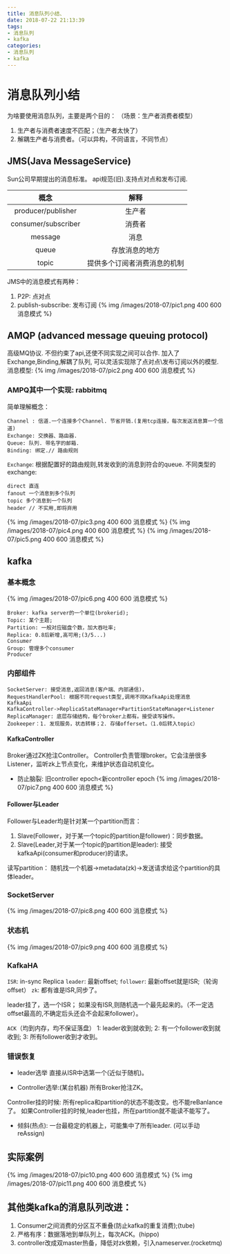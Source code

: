 ```yaml
---
title: 消息队列小结、
date: 2018-07-22 21:13:39
tags: 
- 消息队列
- kafka
categories:
- 消息队列
- kafka
---
```



# 消息队列小结
为啥要使用消息队列，主要是两个目的：
（场景：生产者消费者模型）
1. 生产者与消费者速度不匹配；（生产者太快了）
2. 解耦生产者与消费者。（可以异构，不同语言，不同节点）

## JMS(Java MessageService)
Sun公司早期提出的消息标准。
api规范(旧).支持点对点和发布订阅. 


| 概念      | 解释   |   
| :--------:    | :-----:|
| producer/publisher | 生产者     | 
| consumer/subscriber| 消费者  |  
| message   | 消息     | 
| queue | 存放消息的地方| 
| topic | 提供多个订阅者消费消息的机制|

JMS中的消息模式有两种：
1. P2P: 点对点
2. publish-subscribe: 发布订阅
{% img /images/2018-07/pic1.png 400 600 消息模式 %}

## AMQP (advanced message queuing protocol)
高级MQ协议. 不但约束了api,还使不同实现之间可以合作. 
加入了Exchange,Binding,解耦了队列, 
可以灵活实现除了点对点\发布订阅以外的模型.
消息模型:
{% img /images/2018-07/pic2.png 400 600 消息模式 %}

### AMPQ其中一个实现: rabbitmq
简单理解概念：
```
Channel : 信道.一个连接多个Channel. 节省开销.(复用tcp连接，每次发送消息算一个信道)
Exchange: 交换器、路由器.
Queue: 队列. 带名字的邮箱.
Binding: 绑定.// 路由规则
```

`Exchange`:
根据配置好的路由规则,转发收到的消息到符合的queue.
不同类型的exchange:
```
direct 直连
fanout 一个消息到多个队列
topic 多个消息到一个队列
header // 不实用,即将弃用
```

{% img /images/2018-07/pic3.png 400 600 消息模式 %}
{% img /images/2018-07/pic4.png 400 600 消息模式 %}
{% img /images/2018-07/pic5.png 400 600 消息模式 %}

## kafka
### 基本概念
{% img /images/2018-07/pic6.png 400 600 消息模式 %}
```
Broker: kafka server的一个单位(brokerid);
Topic: 某个主题;
Partition: 一般对应磁盘个数，加大吞吐率;
Replica: 0.8后新增,高可用;(3/5...)
Consumer
Group: 管理多个consumer
Producer
```

### 内部组件

```
SocketServer: 接受消息,返回消息(客户端、内部通信)，
RequestHandlerPool: 根据不同request类型,调用不同KafkaApi处理消息
KafkaApi 
KafkaController->ReplicaStateManager+PartitionStateManager+Listener
ReplicaManager: 底层存储结构，每个broker上都有。接受读写操作。
Zookeeper：1. 发现服务，状态转移；2. 存储offerset。（1.0后转入topic）
```

#### KafkaController
Broker通过ZK抢注Controller。
Controller负责管理broker。它会注册很多Listener，监听zk上节点变化，来维护状态自动机变化。

- 防止脑裂: 
旧controller epoch<新controller epoch
{% img /images/2018-07/pic7.png 400 600 消息模式 %}
#### Follower与Leader
Follower与Leader均是针对某一个partition而言：
1. Slave(Follower，对于某一个topic的partition是follower)：同步数据。 
2. Slave(Leader,对于某一个topic的partition是leader): 接受kafkaApi(consumer和producer)的请求。

读写partition：
随机找一个机器->metadata(zk)->发送请求给这个partition的具体leader。

### SocketServer
{% img /images/2018-07/pic8.png 400 600 消息模式 %}


### 状态机
{% img /images/2018-07/pic9.png 400 600 消息模式 %}

### KafkaHA
`ISR`: in-sync Replica 
`leader`: 最新offset; 
`follower`: 最新offset就是ISR;（轮询offset） 
`zk`: 都有谁是ISR,同步了。

leader挂了，选一个ISR； 
如果没有ISR,则随机选一个最先起来的。（不一定选offset最高的,不确定后头还会不会起来follower）。

`ACK`（均到内存，均不保证落盘） 
1: leader收到就收到; 
2: 有一个follower收到就收到; 
3: 所有follower收到才收到。

### 错误恢复
- leader选举
直接从ISR中选第一个(近似于随机)。 

- Controller选举:(某台机器) 
所有Broker抢注ZK。

Controller挂的时候: 所有replica和partition的状态不能改变。也不能reBanlance了。
如果Controller挂的时候,leader也挂，所在partition就不能读不能写了。

- 倾斜(热点): 
一台最稳定的机器上，可能集中了所有leader. 
(可以手动reAssign)


## 实际案例
{% img /images/2018-07/pic10.png 400 600 消息模式 %}
{% img /images/2018-07/pic11.png 400 600 消息模式 %}

## 其他类kafka的消息队列改进：
1. Consumer之间消费的分区互不重叠(防止kafka的重复消费);(tube)
2. 严格有序：数据落地到单队列上，每次ACK。(hippo)
3. controller改成双master热备，降低对zk依赖，引入nameserver.(rocketmq)